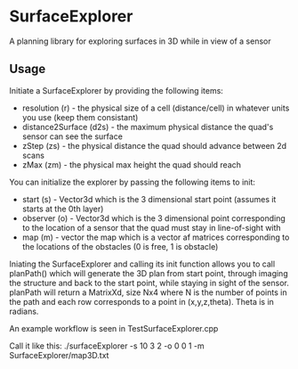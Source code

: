 # SurfaceExplorer
A planning library for exploring surfaces in 3D while in view of a sensor

## Usage
Initiate a SurfaceExplorer by providing the following items:
* resolution (r) - the physical size of a cell (distance/cell) in whatever units you use (keep them consistant)
* distance2Surface (d2s) - the maximum physical distance the quad's sensor can see the surface
* zStep (zs) - the physical distance the quad should advance between 2d scans
* zMax (zm) - the physical max height the quad should reach

You can initialize the explorer by passing the following items to init:
* start (s) - Vector3d which is the 3 dimensional start point (assumes it starts at the 0th layer)
* observer (o) - Vector3d which is the 3 dimensional point corresponding to the location of a sensor that the quad must stay in line-of-sight with
* map (m) - vector<MatrixXd> the map which is a vector af matrices corresponding to the locations of the obstacles (0 is free, 1 is obstacle)

Iniating the SurfaceExplorer and calling its init function allows you to call planPath() which will generate the 3D plan from start point, through imaging the structure and back to the start point, while staying in sight of the sensor. planPath will return a MatrixXd, size Nx4 where N is the number of points in the path and each row corresponds to a point in (x,y,z,theta). Theta is in radians.

An example workflow is seen in TestSurfaceExplorer.cpp

Call it like this:
./surfaceExplorer -s 10 3 2 -o 0 0 1 -m SurfaceExplorer/map3D.txt